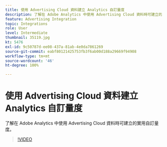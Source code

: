 ```yaml
---
title: 使用 Advertising Cloud 資料建立 Analytics 自訂量度
description: 了解在 Adobe Analytics 中使用 Advertising Cloud 資料時可建立的實用自訂量度。
feature: Advertising Integration
topic: Integrations
role: User
level: Intermediate
thumbnail: 35119.jpg
kt: 5476
exl-id: 9c50787d-ee08-437a-81ab-4e0da7861269
source-git-commit: eabf80121425753fb3f6ab00d188a29669f94908
workflow-type: tm+mt
source-wordcount: '46'
ht-degree: 100%

---
```



# 使用 Advertising Cloud 資料建立 Analytics 自訂量度

了解在 Adobe Analytics 中使用 Advertising Cloud 資料時可建立的實用自訂量度。

>[!VIDEO](https://video.tv.adobe.com/v/35119/?quality=12&learn=on)
